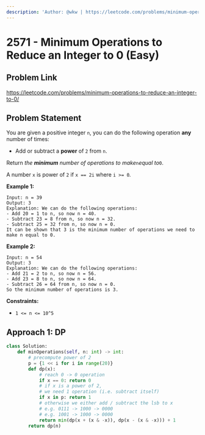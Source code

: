 ```yaml
---
description: 'Author: @wkw | https://leetcode.com/problems/minimum-operations-to-reduce-an-integer-to-0/'
---
```


# 2571 - Minimum Operations to Reduce an Integer to 0 (Easy)

## Problem Link

https://leetcode.com/problems/minimum-operations-to-reduce-an-integer-to-0/

## Problem Statement

You are given a positive integer `n`, you can do the following operation **any** number of times:

- Add or subtract a **power** of `2` from `n`.

Return _the **minimum** number of operations to make_`n`_equal to_`0`.

A number `x` is power of `2` if `x == 2i` where `i >= 0`_._

**Example 1:**

```
Input: n = 39
Output: 3
Explanation: We can do the following operations:
- Add 20 = 1 to n, so now n = 40.
- Subtract 23 = 8 from n, so now n = 32.
- Subtract 25 = 32 from n, so now n = 0.
It can be shown that 3 is the minimum number of operations we need to make n equal to 0.
```

**Example 2:**

```
Input: n = 54
Output: 3
Explanation: We can do the following operations:
- Add 21 = 2 to n, so now n = 56.
- Add 23 = 8 to n, so now n = 64.
- Subtract 26 = 64 from n, so now n = 0.
So the minimum number of operations is 3.
```

**Constraints:**

- `1 <= n <= 10^5`

## Approach 1: DP

<Tabs>
<TabItem value="py" label="Python">
<SolutionAuthor name="@wkw"/>

```py
class Solution:
    def minOperations(self, n: int) -> int:
        # precompute power of 2
        p = {1 << i for i in range(20)}
        def dp(x):
            # reach 0 -> 0 operation
            if x == 0: return 0
            # if x is a power of 2,
            # we need 1 operation (i.e. subtract itself)
            if x in p: return 1
            # otherwise we either add / subtract the lsb to x
            # e.g. 0111 -> 1000 -> 0000
            # e.g. 1001 -> 1000 -> 0000
            return min(dp(x + (x & -x)), dp(x - (x & -x))) + 1
        return dp(n)
```

</TabItem>
</Tabs>
